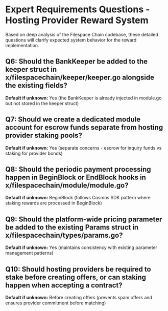 # Expert Requirements Questions - Hosting Provider Reward System

Based on deep analysis of the Filespace Chain codebase, these detailed questions will clarify expected system behavior for the reward implementation.

## Q6: Should the BankKeeper be added to the keeper struct in x/filespacechain/keeper/keeper.go alongside the existing fields?
**Default if unknown:** Yes (the BankKeeper is already injected in module.go but not stored in the keeper struct)

## Q7: Should we create a dedicated module account for escrow funds separate from hosting provider staking pools?
**Default if unknown:** Yes (separate concerns - escrow for inquiry funds vs staking for provider bonds)

## Q8: Should the periodic payment processing happen in BeginBlock or EndBlock hooks in x/filespacechain/module/module.go?
**Default if unknown:** BeginBlock (follows Cosmos SDK pattern where staking rewards are processed in BeginBlock)

## Q9: Should the platform-wide pricing parameter be added to the existing Params struct in x/filespacechain/types/params.go?
**Default if unknown:** Yes (maintains consistency with existing parameter management patterns)

## Q10: Should hosting providers be required to stake before creating offers, or can staking happen when accepting a contract?
**Default if unknown:** Before creating offers (prevents spam offers and ensures provider commitment before matching)